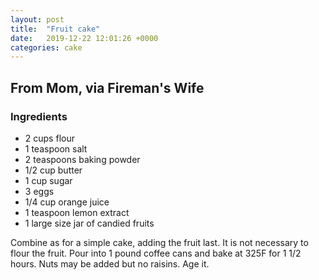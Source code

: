 ```yaml
---
layout: post
title:  "Fruit cake"
date:   2019-12-22 12:01:26 +0000
categories: cake
---
```


## From Mom, via Fireman's Wife
### Ingredients
* 2 cups flour
* 1 teaspoon salt
* 2 teaspoons baking powder
* 1/2 cup butter
* 1 cup sugar
* 3 eggs
* 1/4 cup orange juice
* 1 teaspoon lemon extract
* 1 large size jar of candied fruits


Combine as for a simple cake, adding the fruit last. It is not necessary to flour the fruit. Pour into 1 pound coffee cans and bake at 325F for 1 1/2 hours. Nuts may be added but no raisins. Age it.
